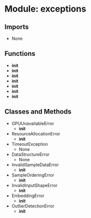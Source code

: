 # Module: exceptions

## Imports

- None

## Functions

- __init__
- __init__
- __init__
- __init__
- __init__
- __init__
- __init__

## Classes and Methods

- GPUUnavailableError
  - __init__
- ResourceAllocationError
  - __init__
- TimeoutException
  - None
- DataStructureError
  - None
- InvalidSampleDataError
  - __init__
- SampleOrderingError
  - __init__
- InvalidInputShapeError
  - __init__
- EmbeddingError
  - __init__
- OutlierDetectionError
  - __init__